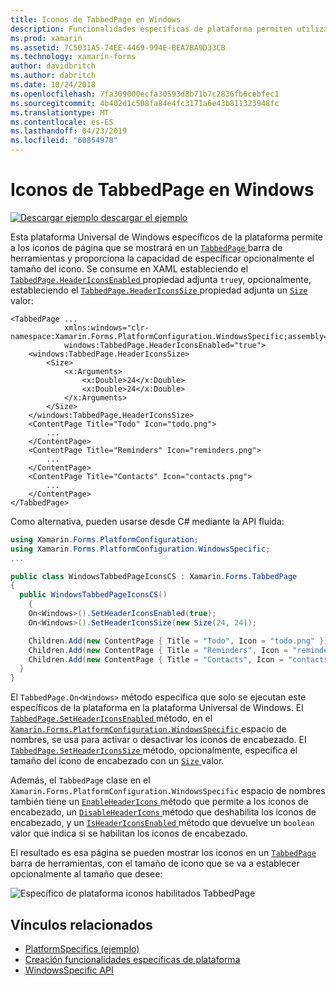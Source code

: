 ```yaml
---
title: Iconos de TabbedPage en Windows
description: Funcionalidades específicas de plataforma permiten utilizar la funcionalidad que solo está disponible en una plataforma concreta, sin necesidad de implementar los representadores personalizados o los efectos. En este artículo se explica cómo consumir el Windows específicos de la plataforma que permite a los iconos de página que se mostrará en una barra de herramientas TabbedPage.
ms.prod: xamarin
ms.assetid: 7C5031A5-74EE-4469-994E-BEA7BA9D33CB
ms.technology: xamarin-forms
author: davidbritch
ms.author: dabritch
ms.date: 10/24/2018
ms.openlocfilehash: 7fa309000ecfa30593d8b71b7c2836fb6cebfec1
ms.sourcegitcommit: 4b402d1c508fa84e4fc3171a6e43b811323948fc
ms.translationtype: MT
ms.contentlocale: es-ES
ms.lasthandoff: 04/23/2019
ms.locfileid: "60854978"
---
```

# <a name="tabbedpage-icons-on-windows"></a>Iconos de TabbedPage en Windows

[![Descargar ejemplo](~/media/shared/download.png) descargar el ejemplo](https://developer.xamarin.com/samples/xamarin-forms/userinterface/platformspecifics/)

Esta plataforma Universal de Windows específicos de la plataforma permite a los iconos de página que se mostrará en un [ `TabbedPage` ](xref:Xamarin.Forms.TabbedPage) barra de herramientas y proporciona la capacidad de especificar opcionalmente el tamaño del icono. Se consume en XAML estableciendo el [ `TabbedPage.HeaderIconsEnabled` ](xref:Xamarin.Forms.PlatformConfiguration.WindowsSpecific.TabbedPage.HeaderIconsEnabledProperty) propiedad adjunta `true`y, opcionalmente, estableciendo el [ `TabbedPage.HeaderIconsSize` ](xref:Xamarin.Forms.PlatformConfiguration.WindowsSpecific.TabbedPage.HeaderIconsSizeProperty) propiedad adjunta un [ `Size` ](xref:Xamarin.Forms.Size) valor:

```xaml
<TabbedPage ...
            xmlns:windows="clr-namespace:Xamarin.Forms.PlatformConfiguration.WindowsSpecific;assembly=Xamarin.Forms.Core"
            windows:TabbedPage.HeaderIconsEnabled="true">
    <windows:TabbedPage.HeaderIconsSize>
        <Size>
            <x:Arguments>
                <x:Double>24</x:Double>
                <x:Double>24</x:Double>
            </x:Arguments>
        </Size>
    </windows:TabbedPage.HeaderIconsSize>
    <ContentPage Title="Todo" Icon="todo.png">
        ...
    </ContentPage>
    <ContentPage Title="Reminders" Icon="reminders.png">
        ...
    </ContentPage>
    <ContentPage Title="Contacts" Icon="contacts.png">
        ...
    </ContentPage>
</TabbedPage>
```

Como alternativa, pueden usarse desde C# mediante la API fluida:

```csharp
using Xamarin.Forms.PlatformConfiguration;
using Xamarin.Forms.PlatformConfiguration.WindowsSpecific;
...

public class WindowsTabbedPageIconsCS : Xamarin.Forms.TabbedPage
{
  public WindowsTabbedPageIconsCS()
    {
    On<Windows>().SetHeaderIconsEnabled(true);
    On<Windows>().SetHeaderIconsSize(new Size(24, 24));

    Children.Add(new ContentPage { Title = "Todo", Icon = "todo.png" });
    Children.Add(new ContentPage { Title = "Reminders", Icon = "reminders.png" });
    Children.Add(new ContentPage { Title = "Contacts", Icon = "contacts.png" });
  }
}
```

El `TabbedPage.On<Windows>` método especifica que solo se ejecutan este específicos de la plataforma en la plataforma Universal de Windows. El [ `TabbedPage.SetHeaderIconsEnabled` ](xref:Xamarin.Forms.PlatformConfiguration.WindowsSpecific.TabbedPage.SetHeaderIconsEnabled(Xamarin.Forms.IPlatformElementConfiguration{Xamarin.Forms.PlatformConfiguration.Windows,Xamarin.Forms.TabbedPage},System.Boolean)) método, en el [ `Xamarin.Forms.PlatformConfiguration.WindowsSpecific` ](xref:Xamarin.Forms.PlatformConfiguration.WindowsSpecific) espacio de nombres, se usa para activar o desactivar los iconos de encabezado. El [ `TabbedPage.SetHeaderIconsSize` ](xref:Xamarin.Forms.PlatformConfiguration.WindowsSpecific.TabbedPage.SetHeaderIconsSize(Xamarin.Forms.IPlatformElementConfiguration{Xamarin.Forms.PlatformConfiguration.Windows,Xamarin.Forms.TabbedPage},Xamarin.Forms.Size)) método, opcionalmente, especifica el tamaño del icono de encabezado con un [ `Size` ](xref:Xamarin.Forms.Size) valor.

Además, el `TabbedPage` clase en el `Xamarin.Forms.PlatformConfiguration.WindowsSpecific` espacio de nombres también tiene un [ `EnableHeaderIcons` ](xref:Xamarin.Forms.PlatformConfiguration.WindowsSpecific.TabbedPage.EnableHeaderIcons*) método que permite a los iconos de encabezado, un [ `DisableHeaderIcons` ](xref:Xamarin.Forms.PlatformConfiguration.WindowsSpecific.TabbedPage.DisableHeaderIcons*) método que deshabilita los iconos de encabezado, y un [ `IsHeaderIconsEnabled` ](xref:Xamarin.Forms.PlatformConfiguration.WindowsSpecific.TabbedPage.IsHeaderIconsEnabled*) método que devuelve un `boolean` valor que indica si se habilitan los iconos de encabezado.

El resultado es esa página se pueden mostrar los iconos en un [ `TabbedPage` ](xref:Xamarin.Forms.TabbedPage) barra de herramientas, con el tamaño de icono que se va a establecer opcionalmente al tamaño que desee:

![Específico de plataforma iconos habilitados TabbedPage](tabbedpage-icons-images/tabbedpage-icons.png "TabbedPage iconos habilitados específico de plataforma")

## <a name="related-links"></a>Vínculos relacionados

- [PlatformSpecifics (ejemplo)](https://developer.xamarin.com/samples/xamarin-forms/userinterface/platformspecifics/)
- [Creación funcionalidades específicas de plataforma](~/xamarin-forms/platform/platform-specifics/index.md#creating-platform-specifics)
- [WindowsSpecific API](xref:Xamarin.Forms.PlatformConfiguration.WindowsSpecific)
